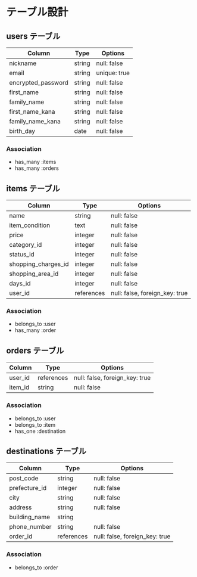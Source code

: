 # テーブル設計

## users テーブル

| Column             | Type   | Options      |
| ------------------ | ------ | ------------ |
| nickname           | string | null: false  |
| email              | string | unique: true |
| encrypted_password | string | null: false  |
| first_name         | string | null: false  |
| family_name        | string | null: false  |
| first_name_kana    | string | null: false  |
| family_name_kana   | string | null: false  |
| birth_day          | date   | null: false  |


### Association

- has_many :items
- has_many :orders


## items テーブル

| Column              | Type       | Options     |
| ------------------- | ---------- | ----------- |
| name                | string     | null: false |
| item_condition      | text       | null: false |
| price               | integer    | null: false |
| category_id         | integer    | null: false |
| status_id           | integer    | null: false |
| shopping_charges_id | integer    | null: false |
| shopping_area_id    | integer    | null: false |
| days_id             | integer    | null: false |
| user_id             | references | null: false, foreign_key: true |

### Association

- belongs_to :user
- has_many :order



## orders テーブル

| Column             | Type       | Options     |
| ------------------ | ---------- | ----------- |
| user_id            | references | null: false, foreign_key: true |
| item_id            | string     | null: false |

### Association

- belongs_to :user
- belongs_to :item
- has_one :destination



## destinations テーブル

| Column           | Type        | Options     |
| ---------------- | ----------- | ----------- |
| post_code        | string      | null: false |
| prefecture_id    | integer     | null: false |
| city             | string      | null: false |
| address          | string      | null: false |
| building_name    | string      |
| phone_number     | string      | null: false |
| order_id         | references  | null: false, foreign_key: true |

### Association

- belongs_to :order

